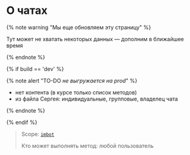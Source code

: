 # О чатах

{% note warning "Мы еще обновляем эту страницу" %}

Тут может не хватать некоторых данных — дополним в ближайшее время

{% endnote %}

{% if build == 'dev' %}

{% note alert "TO-DO _не выгружается на prod_" %}

- нет контента (в курсе только список методов)
- из файла Сергея: индивидуальные, групповые, владелец чата

{% endnote %}

{% endif %}

> Scope: [`imbot`](../../scopes/permissions.md)
>
> Кто может выполнять метод: любой пользователь